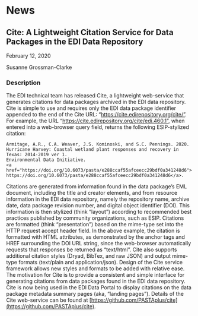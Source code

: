 # News

## Cite: A Lightweight Citation Service for Data Packages in the EDI Data Repository

February 12, 2020

Susanne Grossman-Clarke

### Description

The EDI technical team has released Cite, a lightweight web-service that generates citations for data packages archived in the EDI data repository. Cite is simple to use and requires only the EDI data package identifier appended to the end of the Cite URL: “https://cite.edirepository.org/cite/”. For example, the URL “https://cite.edirepository.org/cite/edi.460.1”, when entered into a web-browser query field, returns the following ESIP-stylized citation:

```
Armitage, A.R., C.A. Weaver, J.S. Kominoski, and S.C. Pennings. 2020. 
Hurricane Harvey: Coastal wetland plant responses and recovery in Texas: 2014-2019 ver 1. 
Environmental Data Initiative. 
<a href="https://doi.org/10.6073/pasta/e288ccaf55afceecc29bdf0a341248d6"> 
https://doi.org/10.6073/pasta/e288ccaf55afceecc29bdf0a341248d6</a>.
```

Citations are generated from information found in the data package’s EML document, including the title and creator elements, and from resource information in the EDI data repository, namely the repository name, archive date, data package revision number, and digital object identifier (DOI). This information is then stylized (think “layout”) according to recommended best practices published by community organizations, such as ESIP. Citations are formatted (think “presentation”) based on the mime-type set into the HTTP request accept header field. In the above example, the citation is formatted with HTML attributes, as demonstrated by the anchor tags and HREF surrounding the DOI URL string, since the web-browser automatically requests that responses be returned as “text/html”. Cite also supports additional citation styles (Dryad, BibTex, and raw JSON) and output mime-type formats (text/plain and application/json). Design of the Cite service framework allows new styles and formats to be added with relative ease. The motivation for Cite is to provide a consistent and simple interface for generating citations from data packages found in the EDI data repository. Cite is now being used in the EDI Data Portal to display citations on the data package metadata summary pages (aka, “landing pages”). Details of the Cite web-service can be found at [https://github.com/PASTAplus/cite](https://github.com/PASTAplus/cite).

<!-- Technical -->